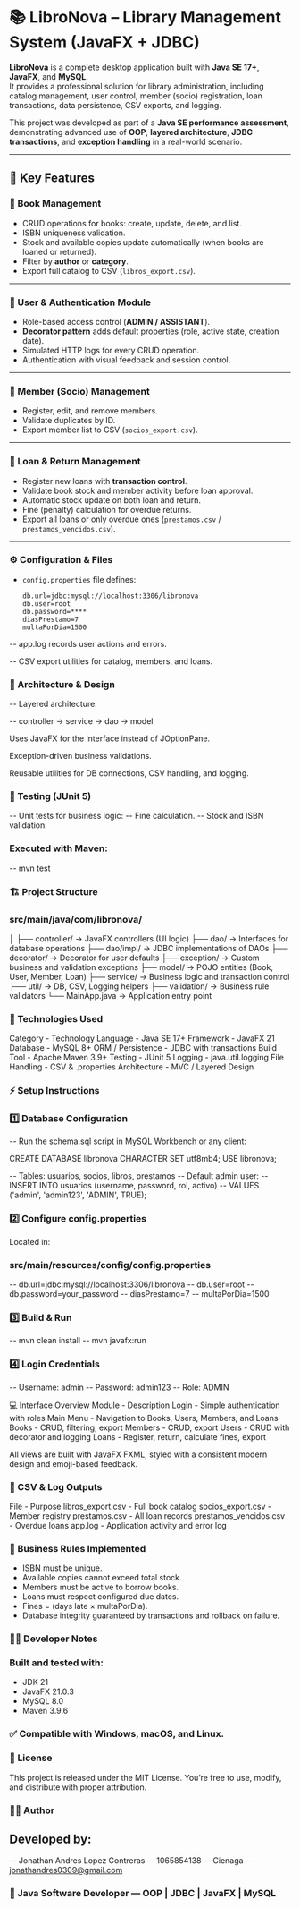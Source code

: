 # 📚 LibroNova – Library Management System (JavaFX + JDBC)

**LibroNova** is a complete desktop application built with **Java SE 17+**, **JavaFX**, and **MySQL**.  
It provides a professional solution for library administration, including catalog management, user control, member (socio) registration, loan transactions, data persistence, CSV exports, and logging.  

This project was developed as part of a **Java SE performance assessment**, demonstrating advanced use of **OOP**, **layered architecture**, **JDBC transactions**, and **exception handling** in a real-world scenario.

---

## 🚀 Key Features

### 📖 Book Management
- CRUD operations for books: create, update, delete, and list.  
- ISBN uniqueness validation.  
- Stock and available copies update automatically (when books are loaned or returned).  
- Filter by **author** or **category**.  
- Export full catalog to CSV (`libros_export.csv`).  

---

### 👥 User & Authentication Module
- Role-based access control (**ADMIN / ASSISTANT**).  
- **Decorator pattern** adds default properties (role, active state, creation date).  
- Simulated HTTP logs for every CRUD operation.  
- Authentication with visual feedback and session control.  

---

### 🧾 Member (Socio) Management
- Register, edit, and remove members.  
- Validate duplicates by ID.  
- Export member list to CSV (`socios_export.csv`).  

---

### 🔁 Loan & Return Management
- Register new loans with **transaction control**.  
- Validate book stock and member activity before loan approval.  
- Automatic stock update on both loan and return.  
- Fine (penalty) calculation for overdue returns.  
- Export all loans or only overdue ones (`prestamos.csv` / `prestamos_vencidos.csv`).  

---

### ⚙️ Configuration & Files

- `config.properties` file defines:
  ```properties
  db.url=jdbc:mysql://localhost:3306/libronova
  db.user=root
  db.password=****
  diasPrestamo=7
  multaPorDia=1500

-- app.log records user actions and errors.

-- CSV export utilities for catalog, members, and loans.

### 🧩 Architecture & Design

-- Layered architecture:

-- controller → service → dao → model


Uses JavaFX for the interface instead of JOptionPane.

Exception-driven business validations.

Reusable utilities for DB connections, CSV handling, and logging.

### 🧪 Testing (JUnit 5)

-- Unit tests for business logic:
-- Fine calculation.
-- Stock and ISBN validation.

### Executed with Maven:

-- mvn test

### 🏗️ Project Structure
### src/main/java/com/libronova/
│
├── controller/        → JavaFX controllers (UI logic)
├── dao/               → Interfaces for database operations
├── dao/impl/          → JDBC implementations of DAOs
├── decorator/          → Decorator for user defaults
├── exception/          → Custom business and validation exceptions
├── model/              → POJO entities (Book, User, Member, Loan)
├── service/            → Business logic and transaction control
├── util/               → DB, CSV, Logging helpers
├── validation/         → Business rule validators
└── MainApp.java        → Application entry point

### 🧰 Technologies Used
Category - Technology
Language - Java SE 17+
Framework - JavaFX 21
Database - MySQL 8+
ORM / Persistence -	JDBC with transactions
Build Tool -	Apache Maven 3.9+
Testing -	JUnit 5
Logging -	java.util.logging
File Handling -	CSV & .properties
Architecture -	MVC / Layered Design

### ⚡ Setup Instructions

### 1️⃣ Database Configuration

-- Run the schema.sql script in MySQL Workbench or any client:

CREATE DATABASE libronova CHARACTER SET utf8mb4;
USE libronova;

-- Tables: usuarios, socios, libros, prestamos
-- Default admin user:
-- INSERT INTO usuarios (username, password, rol, activo)
-- VALUES ('admin', 'admin123', 'ADMIN', TRUE);

### 2️⃣ Configure config.properties

Located in:

### src/main/resources/config/config.properties

-- db.url=jdbc:mysql://localhost:3306/libronova
-- db.user=root
-- db.password=your_password
-- diasPrestamo=7
-- multaPorDia=1500

### 3️⃣ Build & Run

-- mvn clean install
-- mvn javafx:run

### 4️⃣ Login Credentials

-- Username: admin
-- Password: admin123
-- Role: ADMIN

💻 Interface Overview
Module - Description
Login -	Simple authentication with roles
Main Menu	- Navigation to Books, Users, Members, and Loans
Books	- CRUD, filtering, export
Members -	CRUD, export
Users -	CRUD with decorator and logging
Loans -	Register, return, calculate fines, export

All views are built with JavaFX FXML, styled with a consistent modern design and emoji-based feedback.

### 📂 CSV & Log Outputs

File - Purpose
libros_export.csv -	Full book catalog
socios_export.csv -	Member registry
prestamos.csv -	All loan records
prestamos_vencidos.csv - Overdue loans
app.log -	Application activity and error log

### 🧠 Business Rules Implemented

- ISBN must be unique.
- Available copies cannot exceed total stock.
- Members must be active to borrow books.
- Loans must respect configured due dates.
- Fines = (days late × multaPorDia).
- Database integrity guaranteed by transactions and rollback on failure.

### 🧑‍💻 Developer Notes

### Built and tested with:

- JDK 21
- JavaFX 21.0.3
- MySQL 8.0
- Maven 3.9.6


### ✅ Compatible with Windows, macOS, and Linux.

### 🏁 License

This project is released under the MIT License.
You’re free to use, modify, and distribute with proper attribution.

### 👨‍💻 Author

## Developed by:

-- Jonathan Andres Lopez Contreras
-- 1065854138
-- Cienaga
-- jonathandres0309@gmail.com

### 💼 Java Software Developer — OOP | JDBC | JavaFX | MySQL
